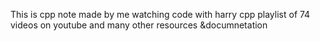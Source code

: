 This is cpp note made by me watching code with harry cpp playlist of 74 videos on youtube and many other resources &documnetation 
